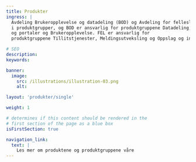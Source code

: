 ```yaml
---
title: Produkter
ingress: |
  Avdeling Brukeropplevelse og datadeling (BOD) og Avdeling for fellesløsninger (FEL) leverer begge fellesløsninger som er til gode for samfunnet. Fellesløsningene til Digdir er inndelt
  i produktgrupper, og BOD er ansvarlig for produktgruppene Datadeling, Tjenesteutvikling
  og portaler og Brukeropplevelse. FEL er ansvarlig for
  produktgruppene Tillitstjenester, Meldingsutveksling og Oppslag og innsyn.

# SEO
description:
keywords:

banner:
  image:
    src: /illustrations/illustration-03.png
    alt:

layout: 'produkter/single'

weight: 1

# determines if this content should be rendered in the
# first section of the page as a blue box
isFirstSection: true

navigation_link:
  text: |
    Les mer om produktene og produktgruppene våre
---
```

